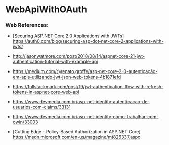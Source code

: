 # WebApiWithOAuth

### Web References:

* [Securing ASP.NET Core 2.0 Applications with JWTs]
https://auth0.com/blog/securing-asp-dot-net-core-2-applications-with-jwts/

* http://jasonwatmore.com/post/2018/08/14/aspnet-core-21-jwt-authentication-tutorial-with-example-api

* https://medium.com/@renato.groffe/asp-net-core-2-0-autenticação-em-apis-utilizando-jwt-json-web-tokens-4b1871efd

* https://fullstackmark.com/post/19/jwt-authentication-flow-with-refresh-tokens-in-aspnet-core-web-api

* https://www.devmedia.com.br/asp-net-identity-autenticacao-de-usuarios-com-claims/33131

* https://www.devmedia.com.br/asp-net-identity-como-trabalhar-com-owin/33003

* [Cutting Edge - Policy-Based Authorization in ASP.NET Core]
https://msdn.microsoft.com/en-us/magazine/mt826337.aspx
